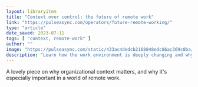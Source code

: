 ```yaml
---
layout: libraryitem
title: "Context over control: the future of remote work"
link: "https://pulseasync.com/operators/future-remote-working/"
type: "article"
date_saved: 2023-07-11
tags: [ "context, remote-work" ]
author: ""
image: "https://pulseasync.com/static/433ac4dedcb2168848edc86ac369c0ba/3c17d/5d8e0b873fabba8c84ae8917_transition-modern-workplace-1.png"
description: "Learn how the work environment is deeply changing and why – as Netflix popularized in one of their core values – context matters more than control."
---
```


A lovely piece on why organizational context matters, and why it's especially important in a world of remote work.